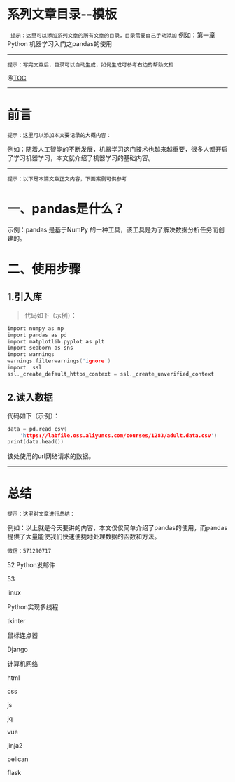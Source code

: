 # 系列文章目录--模板
` 提示：这里可以添加系列文章的所有文章的目录，目录需要自己手动添加`
例如：第一章 Python 机器学习入门之pandas的使用   

---

`提示：写完文章后，目录可以自动生成，如何生成可参考右边的帮助文档`

@[TOC](文章目录)

---

# 前言

`提示：这里可以添加本文要记录的大概内容：`

例如：随着人工智能的不断发展，机器学习这门技术也越来越重要，很多人都开启了学习机器学习，本文就介绍了机器学习的基础内容。

---

`提示：以下是本篇文章正文内容，下面案例可供参考`

# 一、pandas是什么？

示例：pandas 是基于NumPy 的一种工具，该工具是为了解决数据分析任务而创建的。

# 二、使用步骤
## 1.引入库
>代码如下（示例）：

```c
import numpy as np
import pandas as pd
import matplotlib.pyplot as plt
import seaborn as sns
import warnings
warnings.filterwarnings('ignore')
import  ssl
ssl._create_default_https_context = ssl._create_unverified_context
```

## 2.读入数据

代码如下（示例）：

```c
data = pd.read_csv(
    'https://labfile.oss.aliyuncs.com/courses/1283/adult.data.csv')
print(data.head())
```

该处使用的url网络请求的数据。

---

# 总结
`提示：这里对文章进行总结：`

例如：以上就是今天要讲的内容，本文仅仅简单介绍了pandas的使用，而pandas提供了大量能使我们快速便捷地处理数据的函数和方法。





```
微信：571290717
```



































52 Python发邮件





53



linux

 Python实现多线程

tkinter

鼠标连点器

Django

计算机网络

html

css

js

jq

vue

jinja2

pelican







flask









